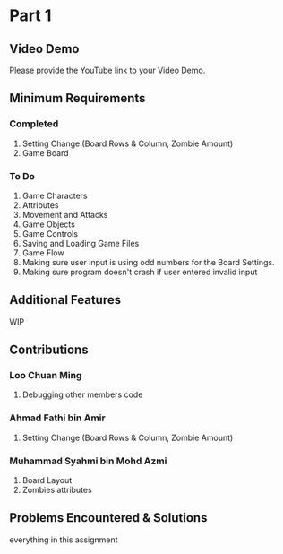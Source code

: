 # Part 1

## Video Demo

Please provide the YouTube link to your [Video Demo](https://youtube.com).

## Minimum Requirements

### Completed

1. Setting Change (Board Rows & Column, Zombie Amount)
2. Game Board

### To Do

1. Game Characters
2. Attributes
3. Movement and Attacks
4. Game Objects
5. Game Controls
6. Saving and Loading Game Files
7. Game Flow
8. Making sure user input is using odd numbers for the Board Settings.
9. Making sure program doesn't crash if user entered invalid input

## Additional Features

WIP

## Contributions

### Loo Chuan Ming

1. Debugging other members code

### Ahmad Fathi bin Amir

1. Setting Change (Board Rows & Column, Zombie Amount)

### Muhammad Syahmi bin Mohd Azmi

1. Board Layout
2. Zombies attributes

## Problems Encountered & Solutions

everything in this assignment